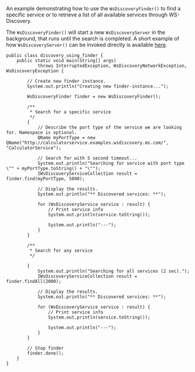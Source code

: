 An example demonstrating how to use the `WsDiscoveryFinder()` to find a specific
service or to retrieve a list of all available services through WS-Discovery.

The `WsDiscoveryFinder()` will start a new `WsDiscoveryServer` in the background, that
runs until the search is completed. A short example
of how `WsDiscoveryServer()` can be invoked directly is available [here](WsDiscoveryUsingServerExample.md).

```
public class discovery_using_finder {
    public static void main(String[] args) 
            throws InterruptedException, WsDiscoveryNetworkException, WsDiscoveryException {
        
        // Create new finder instance. 
        System.out.println("Creating new finder-instance...");

        WsDiscoveryFinder finder = new WsDiscoveryFinder();

        /**
         * Search for a specific service
         */
        {
            // Describe the port type of the service we are looking for. Namespace is optional.
            QName myPortType = new QName("http://calculatorservice.examples.wsdiscovery.ms.com/", "CalculatorService");

            // Search for with 5 second timeout...
            System.out.println("Searching for service with port type \"" + myPortType.toString() + "\"");
            IWsDiscoveryServiceCollection result = finder.find(myPortType, 5000);

            // Display the results.
            System.out.println("** Discovered services: **");

            for (WsDiscoveryService service : result) {
                // Print service info
                System.out.println(service.toString());

                System.out.println("---");
            }
        }
        
        /** 
         * Search for any service
         */

        {
            System.out.println("Searching for all services (2 sec).");
            IWsDiscoveryServiceCollection result = finder.findAll(2000);
        
            // Display the results.
            System.out.println("** Discovered services: **");

            for (WsDiscoveryService service : result) {
                // Print service info
                System.out.println(service.toString());

                System.out.println("---");
            }
        }
        
        // Stop finder 
        finder.done();
    }
}
```